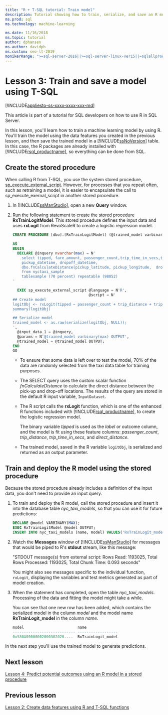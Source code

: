 ```yaml
---
title: "R + T-SQL tutorial: Train model"
description: Tutorial showing how to train, serialize, and save an R model using SQL Server stored procedures and T-SQL functions.
ms.prod: sql
ms.technology: machine-learning

ms.date: 11/16/2018  
ms.topic: tutorial
author: dphansen
ms.author: davidph
ms.custom: seo-lt-2019
monikerRange: ">=sql-server-2016||>=sql-server-linux-ver15||=sqlallproducts-allversions"
---
```

# Lesson 3: Train and save a model using T-SQL
[!INCLUDE[appliesto-ss-xxxx-xxxx-xxx-md](../../includes/appliesto-ss-xxxx-xxxx-xxx-md.md)]

This article is part of a tutorial for SQL developers on how to use R in SQL Server.

In this lesson, you'll learn how to train a machine learning model by using R. You'll train the model using the data features you created in the previous lesson, and then save the trained model in a [!INCLUDE[ssNoVersion](../../includes/ssnoversion-md.md)] table. In this case, the R packages are already installed with [!INCLUDE[rsql_productname](../../includes/rsql-productname-md.md)], so everything can be done from SQL.

## Create the stored procedure

When calling R from T-SQL, you use the system stored procedure, [sp_execute_external_script](../../relational-databases/system-stored-procedures/sp-execute-external-script-transact-sql.md). However, for processes that you repeat often, such as retraining a model, it is easier to encapsulate the call to  sp_execute_exernal_script in another stored procedure.

1. In [!INCLUDE[ssManStudio](../../includes/ssmanstudio-md.md)], open a new **Query** window.

2. Run the following statement to create the stored procedure **RxTrainLogitModel**. This stored procedure defines the input data and uses **rxLogit** from RevoScaleR to create a logistic regression model.

    ```sql
    CREATE PROCEDURE [dbo].[RxTrainLogitModel] (@trained_model varbinary(max) OUTPUT)
    
    AS
    BEGIN
      DECLARE @inquery nvarchar(max) = N'
        select tipped, fare_amount, passenger_count,trip_time_in_secs,trip_distance,
        pickup_datetime, dropoff_datetime,
        dbo.fnCalculateDistance(pickup_latitude, pickup_longitude,  dropoff_latitude, dropoff_longitude) as direct_distance
        from nyctaxi_sample
        tablesample (70 percent) repeatable (98052)
    '
    
      EXEC sp_execute_external_script @language = N'R',
                                      @script = N'
    ## Create model
    logitObj <- rxLogit(tipped ~ passenger_count + trip_distance + trip_time_in_secs + direct_distance, data = InputDataSet)
    summary(logitObj)
    
    ## Serialize model 
    trained_model <- as.raw(serialize(logitObj, NULL));
    ',
      @input_data_1 = @inquery,
      @params = N'@trained_model varbinary(max) OUTPUT',
      @trained_model = @trained_model OUTPUT; 
    END
    GO
    ```

    - To ensure that some data is left over to test the model, 70% of the data are randomly selected from the taxi data table for training purposes.

    - The SELECT query uses the custom scalar function *fnCalculateDistance* to calculate the direct distance between the pick-up and drop-off locations. The results of the query are stored in the default R input variable, `InputDataset`.
  
    - The R script calls the **rxLogit** function, which is one of the enhanced R functions included with [!INCLUDE[rsql_productname](../../includes/rsql-productname-md.md)], to create the logistic regression model.
  
        The binary variable _tipped_ is used as the *label* or outcome column,  and the model is fit using these feature columns:  _passenger_count_, _trip_distance_, _trip_time_in_secs_, and _direct_distance_.
  
    - The trained model, saved in the R variable `logitObj`, is serialized and returned as an output parameter.

## Train and deploy the R model using the stored procedure

Because the stored procedure already includes a definition of the input data, you don't need to provide an input query.

1. To train and deploy the R model, call the stored procedure and insert it into the database table _nyc_taxi_models_, so that you can use it for future predictions:

    ```sql
    DECLARE @model VARBINARY(MAX);
    EXEC RxTrainLogitModel @model OUTPUT;
    INSERT INTO nyc_taxi_models (name, model) VALUES('RxTrainLogit_model', @model);
    ```

2. Watch the **Messages** window of [!INCLUDE[ssManStudio](../../includes/ssmanstudio-md.md)] for messages that would be piped to R's **stdout** stream, like this message: 

    "STDOUT message(s) from external script: Rows Read: 1193025, Total Rows Processed: 1193025, Total Chunk Time: 0.093 seconds"

    You might also see messages specific to the individual function, `rxLogit`, displaying the variables and test metrics generated as part of model creation.

3.  When the statement has completed, open the table *nyc_taxi_models*. Processing of the data and fitting the model might take a while.

    You can see that one new row has been added, which contains the serialized model in the column _model_ and the model name **RxTrainLogit_model** in the column _name_.

    ```sql
    model                        name
    ---------------------------- ------------------
    0x580A00000002000302020....  RxTrainLogit_model
    ```

In the next step you'll use the trained model to generate predictions.

## Next lesson

[Lesson 4: Predict potential outcomes using an R model in a stored procedure](../tutorials/sqldev-operationalize-the-model.md)

## Previous lesson

[Lesson 2: Create data features using R and T-SQL functions](..//tutorials/sqldev-create-data-features-using-t-sql.md)


